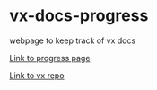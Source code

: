# vx-docs-progress
webpage to keep track of vx docs

[Link to progress page](https://trainorpj.github.io/vx-docs-progress/)

[Link to vx repo](https://github.com/hshoff/vx)
